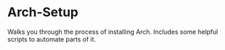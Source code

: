 # Arch-Setup
Walks you through the process of installing Arch.  Includes some helpful scripts to automate parts of it.
